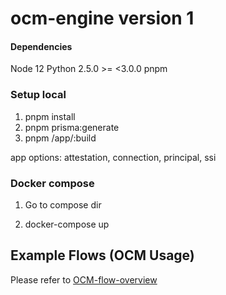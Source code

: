 # ocm-engine version 1

#### Dependencies
Node 12
Python 2.5.0 >= <3.0.0
pnpm 

### Setup local

1. pnpm install
2. pnpm prisma:generate
3. pnpm /app/:build

app options: attestation, connection, principal, ssi

### Docker compose 

1. Go to compose dir 

2. docker-compose up

## Example Flows (OCM Usage)

Please refer to [OCM-flow-overview](documentation/ocm-flow-overview.md)


